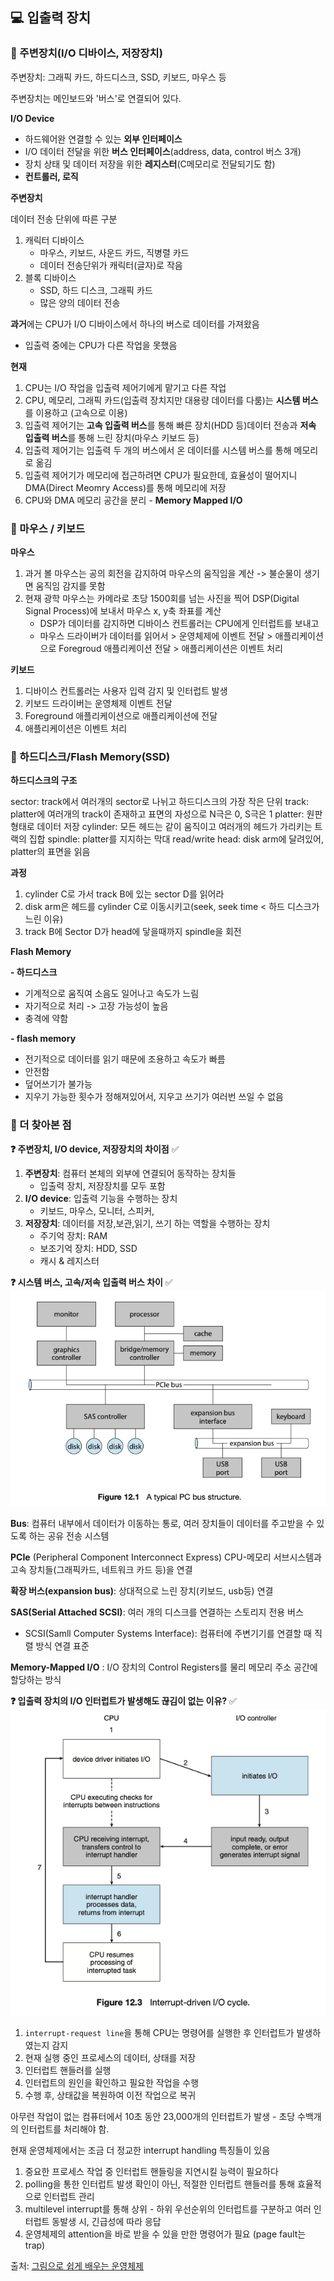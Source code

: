 ## 💻 입출력 장치

### 📌 주변장치(I/O 디바이스, 저장장치)

주변장치: 그래픽 카드, 하드디스크, SSD, 키보드, 마우스 등

주변장치는 메인보드와 '버스'로 연결되어 있다.

**I/O Device**

-   하드웨어완 연결할 수 있는 **외부 인터페이스**
-   I/O 데이터 전달을 위한 **버스 인터페이스**(address, data, control 버스 3개)
-   장치 상태 및 데이터 저장을 위한 **레지스터**(C메모리로 전달되기도 함)
-   **컨트롤러, 로직**

**주변장치**

데이터 전송 단위에 따른 구분

1. 캐릭터 디바이스
    - 마우스, 키보드, 사운드 카드, 직병렬 카드
    - 데이터 전송단위가 캐릭터(글자)로 작음
2. 블록 디바이스
    - SSD, 하드 디스크, 그래픽 카드
    - 많은 양의 데이터 전송

**과거**에는 CPU가 I/O 디바이스에서 하나의 버스로 데이터를 가져왔음

-   입출력 중에는 CPU가 다른 작업을 못했음

**현재**

1. CPU는 I/O 작업을 입출력 제어기에게 맡기고 다른 작업
2. CPU, 메모리, 그래픽 카드(입출력 장치지만 대용량 데이터를 다룸)는 **시스템 버스**를 이용하고 (고속으로 이용)
3. 입출력 제어기는 **고속 입출력 버스**를 통해 빠른 장치(HDD 등)데이터 전송과 **저속 입출력 버스**를 통해 느린 장치(마우스 키보드 등)
4. 입출력 제어기는 입출력 두 개의 버스에서 온 데이터를 시스템 버스를 통해 메모리로 옮김
5. 입출력 제어기가 메모리에 접근하려면 CPU가 필요한데, 효율성이 떨어지니 DMA(Direct Meomry Access)를 통해 메모리에 저장
6. CPU와 DMA 메모리 공간을 분리 - **Memory Mapped I/O**

### 📌 마우스 / 키보드

**마우스**

1. 과거 볼 마우스는 공의 회전을 감지하여 마우스의 움직임을 계산 -> 불순물이 생기면 움직임 감지를 못함
2. 현재 광학 마우스는 카메라로 초당 1500회를 넘는 사진을 찍어 DSP(Digital Signal Process)에 보내서 마우스 x, y축 좌표를 계산
    - DSP가 데이터를 감지하면 디바이스 컨트롤러는 CPU에게 인터럽트를 보내고
    - 마우스 드라이버가 데이터를 읽어서 > 운영체제에 이벤트 전달 > 애플리케이션으로 Foregroud 애플리케이션 전달 > 애플리케이션은 이벤트 처리

**키보드**

1. 디바이스 컨트롤러는 사용자 입력 감지 및 인터럽트 발생
2. 키보드 드라이버는 운영체제 이벤트 전달
3. Foreground 애플리케이션으로 애플리케이션에 전달
4. 애플리케이션은 이벤트 처리

### 📌 하드디스크/Flash Memory(SSD)

**하드디스크의 구조**

sector: track에서 여러개의 sector로 나뉘고 하드디스크의 가장 작은 단위
track: platter에 여러개의 track이 존재하고 표면의 자성으로 N극은 0, S극은 1
platter: 원판 형태로 데이터 저장
cylinder: 모든 헤드는 같이 움직이고 여러개의 헤드가 가리키는 트랙의 집합
spindle: platter를 지지하는 막대
read/write head: disk arm에 달려있어, platter의 표면을 읽음

**과정**

1. cylinder C로 가서 track B에 있는 sector D를 읽어라
2. disk arm은 헤드를 cylinder C로 이동시키고(seek, seek time < 하드 디스크가 느린 이유)
3. track B에 Sector D가 head에 닿을때까지 spindle을 회전

**Flash Memory**

**- 하드디스크**

-   기계적으로 움직여 소음도 일어나고 속도가 느림
-   자기적으로 처리 -> 고장 가능성이 높음
-   충격에 약함

**- flash memory**

-   전기적으로 데이터를 읽기 때문에 조용하고 속도가 빠름
-   안전함
-   덮어쓰기가 불가능
-   지우기 가능한 횟수가 정해져있어서, 지우고 쓰기가 여러번 쓰일 수 없음

### 📌 더 찾아본 점

**❓ 주변장치, I/O device, 저장장치의 차이점**
✅

1. **주변장치**: 컴퓨터 본체의 외부에 연결되어 동작하는 장치들
    - 입출력 장치, 저장장치를 모두 포함
2. **I/O device**: 입출력 기능을 수행하는 장치
    - 키보드, 마우스, 모니터, 스피커,
3. **저장장치**: 데이터를 저장,보관,읽기, 쓰기 하는 역할을 수행하는 장치
    - 주기억 장치: RAM
    - 보조기억 장치: HDD, SSD
    - 캐시 & 레지스터

**❓ 시스템 버스, 고속/저속 입출력 버스 차이**
✅
![pci](./public/pci_bus.png)

**Bus**: 컴퓨터 내부에서 데이터가 이동하는 통로, 여러 장치들이 데이터를 주고받을 수 있도록 하는 공유 전송 시스템

**PCIe** (Peripheral Component Interconnect Express)
CPU-메모리 서브시스템과 고속 장치들(그래픽카드, 네트워크 카드 등)을 연결

**확장 버스(expansion bus)**: 상대적으로 느린 장치(키보드, usb등) 연결

**SAS(Serial Attached SCSI)**: 여러 개의 디스크를 연결하는 스토리지 전용 버스

-   SCSI(Samll Computer Systems Interface): 컴퓨터에 주변기기를 연결할 때 직렬 방식 연결 표준

**Memory-Mapped I/O** : I/O 장치의 Control Registers를 물리 메모리 주소 공간에 할당하는 방식

**❓ 입출력 장치의 I/O 인터럽트가 발생해도 끊김이 없는 이유?**
✅
![io_interrupt](./public/io_interrupt.png)

1. `interrupt-request line`을 통해 CPU는 명령어를 실행한 후 인터럽트가 발생하였는지 감지
2. 현재 실행 중인 프로세스의 데이터, 상태를 저장
3. 인터럽트 핸들러를 실행
4. 인터럽트의 원인을 확인하고 필요한 작업을 수행
5. 수행 후, 상태값을 복원하여 이전 작업으로 복귀

아무런 작업이 없는 컴퓨터에서 10초 동안 23,000개의 인터럽트가 발생 - 초당 수백개의 인터럽트를 처리해야 함.

현재 운영체제에서는 조금 더 정교한 interrupt handling 특징들이 있음

1. 중요한 프로세스 작업 중 인터럽트 핸들링을 지연시킬 능력이 필요하다
2. polling을 통한 인터럽트 발생 확인이 아닌, 적절한 인터럽트 핸들러를 통해 효율적으로 인터럽트 관리
3. multilevel interrupt를 통해 상위 - 하위 우선순위의 인터럽트를 구분하고 여러 인터럽트 동발생 시, 긴급성에 따라 응답
4. 운영체제의 attention을 바로 받을 수 있을 만한 명령어가 필요 (page fault는 trap)

출처: [그림으로 쉽게 배우는 운영체제](https://www.inflearn.com/course/%EB%B9%84%EC%A0%84%EA%B3%B5%EC%9E%90-%EC%9A%B4%EC%98%81%EC%B2%B4%EC%A0%9C/dashboard)
